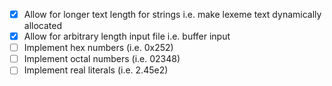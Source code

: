- [x] Allow for longer text length for strings i.e. make lexeme text dynamically allocated
- [x] Allow for arbitrary length input file i.e. buffer input
- [ ] Implement hex numbers (i.e. 0x252)
- [ ] Implement octal numbers (i.e. 02348)
- [ ] Implement real literals (i.e. 2.45e2)